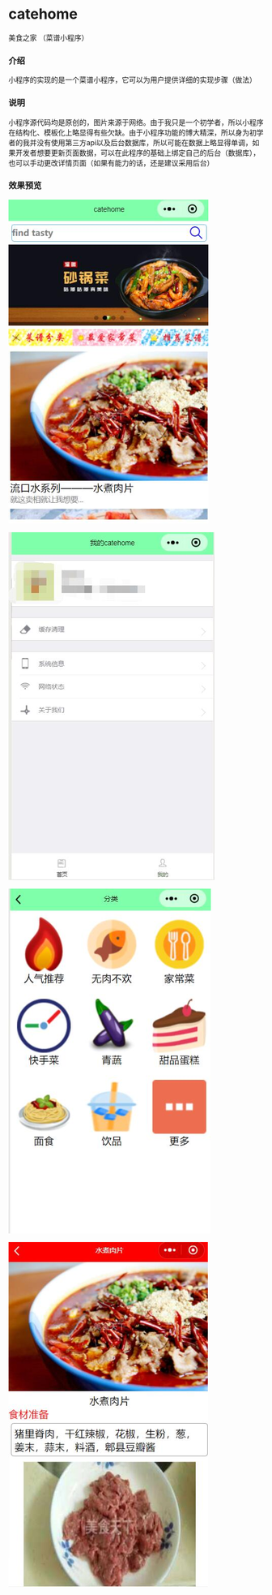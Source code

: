 # catehome
美食之家 （菜谱小程序）


### 介绍


小程序的实现的是一个菜谱小程序，它可以为用户提供详细的实现步骤（做法）


### 说明


小程序源代码均是原创的，图片来源于网络。由于我只是一个初学者，所以小程序在结构化、模板化上略显得有些欠缺。由于小程序功能的博大精深，所以身为初学者的我并没有使用第三方api以及后台数据库，所以可能在数据上略显得单调，如果开发者想要更新页面数据，可以在此程序的基础上绑定自己的后台（数据库），也可以手动更改详情页面（如果有能力的话，还是建议采用后台）


### 效果预览


![](https://github.com/jerryofxu/catehome/raw/master/demo-pic/index.jpg)

![](https://github.com/jerryofxu/catehome/raw/master/demo-pic/user.jpg)

![](https://github.com/jerryofxu/catehome/raw/master/demo-pic/kinds.jpg)

![](https://github.com/jerryofxu/catehome/raw/master/demo-pic/detail.jpg)
